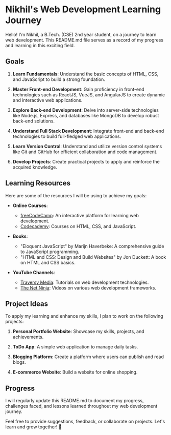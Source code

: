# Nikhil's Web Development Learning Journey

Hello! I'm Nikhil, a B.Tech. (CSE) 2nd year student, on a journey to learn web development. This README.md file serves as a record of my progress and learning in this exciting field.

## Goals

1. **Learn Fundamentals**: Understand the basic concepts of HTML, CSS, and JavaScript to build a strong foundation.

2. **Master Front-end Development**: Gain proficiency in front-end technologies such as ReactJS, VueJS, and AngularJS to create dynamic and interactive web applications.

3. **Explore Back-end Development**: Delve into server-side technologies like Node.js, Express, and databases like MongoDB to develop robust back-end solutions.

4. **Understand Full Stack Development**: Integrate front-end and back-end technologies to build full-fledged web applications.

5. **Learn Version Control**: Understand and utilize version control systems like Git and GitHub for efficient collaboration and code management.

6. **Develop Projects**: Create practical projects to apply and reinforce the acquired knowledge.

## Learning Resources

Here are some of the resources I will be using to achieve my goals:

- **Online Courses**:
  - [freeCodeCamp](https://www.freecodecamp.org/): An interactive platform for learning web development.
  - [Codecademy](https://www.codecademy.com/learn/paths/web-development): Courses on HTML, CSS, and JavaScript.

- **Books**:
  - "Eloquent JavaScript" by Marijn Haverbeke: A comprehensive guide to JavaScript programming.
  - "HTML and CSS: Design and Build Websites" by Jon Duckett: A book on HTML and CSS basics.

- **YouTube Channels**:
  - [Traversy Media](https://www.youtube.com/user/TechGuyWeb): Tutorials on web development technologies.
  - [The Net Ninja](https://www.youtube.com/channel/UCW5YeuERMmlnqo4oq8vwUpg): Videos on various web development frameworks.

## Project Ideas

To apply my learning and enhance my skills, I plan to work on the following projects:

1. **Personal Portfolio Website**: Showcase my skills, projects, and achievements.

2. **ToDo App**: A simple web application to manage daily tasks.

3. **Blogging Platform**: Create a platform where users can publish and read blogs.

4. **E-commerce Website**: Build a website for online shopping.

## Progress

I will regularly update this README.md to document my progress, challenges faced, and lessons learned throughout my web development journey.

Feel free to provide suggestions, feedback, or collaborate on projects. Let's learn and grow together! 🚀
```
